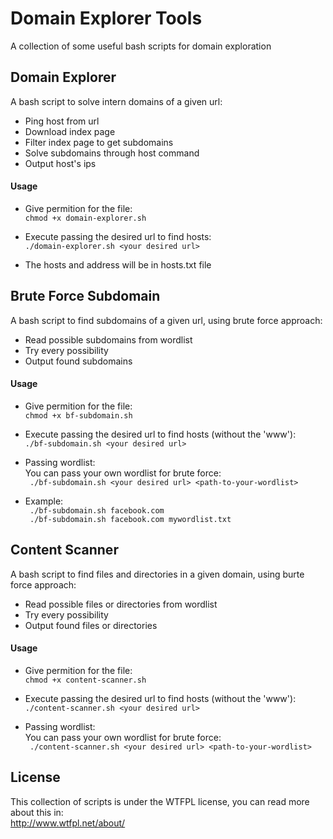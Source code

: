 # Domain Explorer Tools
A collection of some useful bash scripts for domain exploration  

## Domain Explorer
A bash script to solve intern domains of a given url:  
- Ping host from url  
- Download index page  
- Filter index page to get subdomains  
- Solve subdomains through host command  
- Output host's ips  

#### Usage
- Give permition for the file:  
``` chmod +x domain-explorer.sh ```

- Execute passing the desired url to find hosts:  
``` ./domain-explorer.sh <your desired url> ```

- The hosts and address will be in hosts.txt file  

## Brute Force Subdomain
A bash script to find subdomains of a given url, using brute force approach:  
- Read possible subdomains from wordlist  
- Try every possibility  
- Output found subdomains  

#### Usage
- Give permition for the file:  
``` chmod +x bf-subdomain.sh ```

- Execute passing the desired url to find hosts (without the 'www'):  
``` ./bf-subdomain.sh <your desired url> ```

- Passing wordlist:  
You can pass your own wordlist for brute force:  
``` ./bf-subdomain.sh <your desired url> <path-to-your-wordlist>```

- Example:  
``` ./bf-subdomain.sh facebook.com```  
``` ./bf-subdomain.sh facebook.com mywordlist.txt```

## Content Scanner
A bash script to find files and directories in a given domain, using burte force approach:  
- Read possible files or directories from wordlist  
- Try every possibility
- Output found files or directories

#### Usage
- Give permition for the file:  
``` chmod +x content-scanner.sh ```

- Execute passing the desired url to find hosts (without the 'www'):  
``` ./content-scanner.sh <your desired url> ```

- Passing wordlist:  
You can pass your own wordlist for brute force:  
``` ./content-scanner.sh <your desired url> <path-to-your-wordlist>```

## License
This collection of scripts is under the WTFPL license, you can read more about this in:  
http://www.wtfpl.net/about/
